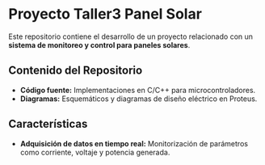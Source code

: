 # Proyecto Taller3 Panel Solar

Este repositorio contiene el desarrollo de un proyecto relacionado con un **sistema de monitoreo y control para paneles solares**.

## Contenido del Repositorio

- **Código fuente:** Implementaciones en C/C++ para microcontroladores.
- **Diagramas:** Esquemáticos y diagramas de diseño eléctrico en Proteus.

## Características

- **Adquisición de datos en tiempo real:** Monitorización de parámetros como corriente, voltaje y potencia generada.